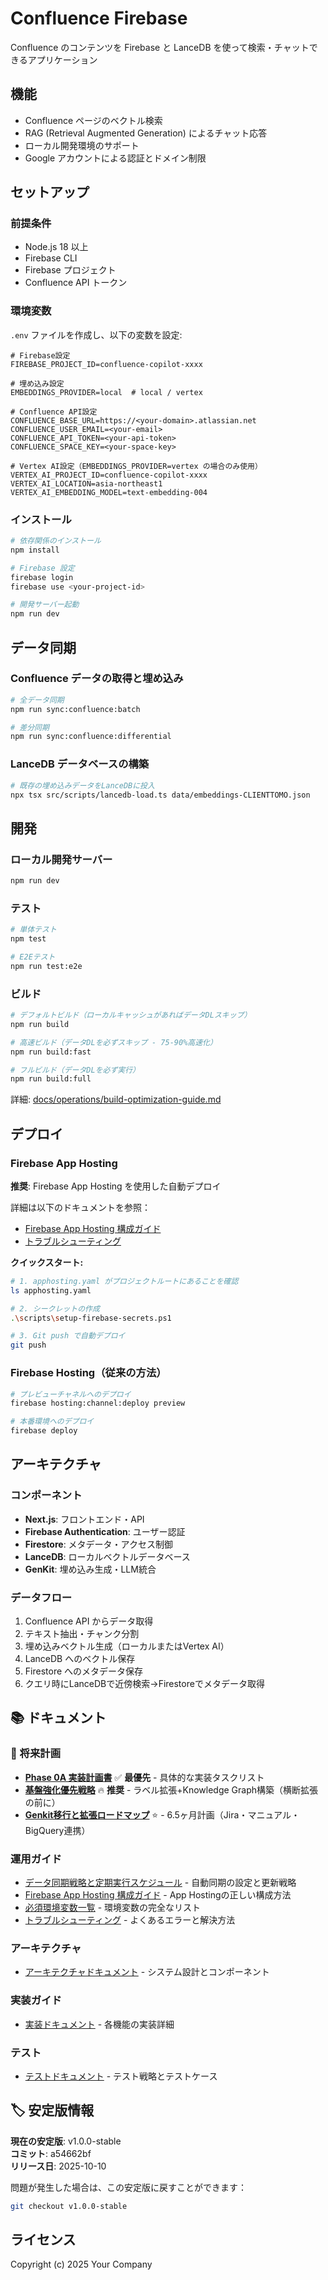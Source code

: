 # Confluence Firebase

Confluence のコンテンツを Firebase と LanceDB を使って検索・チャットできるアプリケーション

## 機能

- Confluence ページのベクトル検索
- RAG (Retrieval Augmented Generation) によるチャット応答
- ローカル開発環境のサポート
- Google アカウントによる認証とドメイン制限

## セットアップ

### 前提条件

- Node.js 18 以上
- Firebase CLI
- Firebase プロジェクト
- Confluence API トークン

### 環境変数

`.env` ファイルを作成し、以下の変数を設定:

```
# Firebase設定
FIREBASE_PROJECT_ID=confluence-copilot-xxxx

# 埋め込み設定
EMBEDDINGS_PROVIDER=local  # local / vertex

# Confluence API設定
CONFLUENCE_BASE_URL=https://<your-domain>.atlassian.net
CONFLUENCE_USER_EMAIL=<your-email>
CONFLUENCE_API_TOKEN=<your-api-token>
CONFLUENCE_SPACE_KEY=<your-space-key>

# Vertex AI設定（EMBEDDINGS_PROVIDER=vertex の場合のみ使用）
VERTEX_AI_PROJECT_ID=confluence-copilot-xxxx
VERTEX_AI_LOCATION=asia-northeast1
VERTEX_AI_EMBEDDING_MODEL=text-embedding-004
```

### インストール

```bash
# 依存関係のインストール
npm install

# Firebase 設定
firebase login
firebase use <your-project-id>

# 開発サーバー起動
npm run dev
```

## データ同期

### Confluence データの取得と埋め込み

```bash
# 全データ同期
npm run sync:confluence:batch

# 差分同期
npm run sync:confluence:differential
```

### LanceDB データベースの構築

```bash
# 既存の埋め込みデータをLanceDBに投入
npx tsx src/scripts/lancedb-load.ts data/embeddings-CLIENTTOMO.json
```

## 開発

### ローカル開発サーバー

```bash
npm run dev
```

### テスト

```bash
# 単体テスト
npm test

# E2Eテスト
npm run test:e2e
```

### ビルド

```bash
# デフォルトビルド（ローカルキャッシュがあればデータDLスキップ）
npm run build

# 高速ビルド（データDLを必ずスキップ - 75-90%高速化）
npm run build:fast

# フルビルド（データDLを必ず実行）
npm run build:full
```

詳細: [docs/operations/build-optimization-guide.md](docs/operations/build-optimization-guide.md)

## デプロイ

### Firebase App Hosting

**推奨**: Firebase App Hosting を使用した自動デプロイ

詳細は以下のドキュメントを参照：
- [Firebase App Hosting 構成ガイド](./docs/operations/firebase-app-hosting-configuration.md)
- [トラブルシューティング](./docs/operations/firebase-app-hosting-troubleshooting.md)

**クイックスタート:**
```bash
# 1. apphosting.yaml がプロジェクトルートにあることを確認
ls apphosting.yaml

# 2. シークレットの作成
.\scripts\setup-firebase-secrets.ps1

# 3. Git push で自動デプロイ
git push
```

### Firebase Hosting（従来の方法）

```bash
# プレビューチャネルへのデプロイ
firebase hosting:channel:deploy preview

# 本番環境へのデプロイ
firebase deploy
```

## アーキテクチャ

### コンポーネント

- **Next.js**: フロントエンド・API
- **Firebase Authentication**: ユーザー認証
- **Firestore**: メタデータ・アクセス制御
- **LanceDB**: ローカルベクトルデータベース
- **GenKit**: 埋め込み生成・LLM統合

### データフロー

1. Confluence API からデータ取得
2. テキスト抽出・チャンク分割
3. 埋め込みベクトル生成（ローカルまたはVertex AI）
4. LanceDB へのベクトル保存
5. Firestore へのメタデータ保存
6. クエリ時にLanceDBで近傍検索→Firestoreでメタデータ取得

## 📚 ドキュメント

### 🚀 将来計画
- [**Phase 0A 実装計画書**](./docs/architecture/phase-0A-implementation-plan.md) ✅ **最優先** - 具体的な実装タスクリスト
- [**基盤強化優先戦略**](./docs/architecture/foundation-first-strategy.md) 🔥 **推奨** - ラベル拡張+Knowledge Graph構築（横断拡張の前に）
- [**Genkit移行と拡張ロードマップ**](./docs/architecture/genkit-migration-and-expansion-roadmap.md) ⭐ - 6.5ヶ月計画（Jira・マニュアル・BigQuery連携）

### 運用ガイド
- [データ同期戦略と定期実行スケジュール](./docs/operations/data-synchronization-strategy.md) - 自動同期の設定と更新戦略
- [Firebase App Hosting 構成ガイド](./docs/operations/firebase-app-hosting-configuration.md) - App Hostingの正しい構成方法
- [必須環境変数一覧](./docs/operations/required-environment-variables.md) - 環境変数の完全なリスト
- [トラブルシューティング](./docs/operations/firebase-app-hosting-troubleshooting.md) - よくあるエラーと解決方法

### アーキテクチャ
- [アーキテクチャドキュメント](./docs/architecture/) - システム設計とコンポーネント

### 実装ガイド
- [実装ドキュメント](./docs/implementation/) - 各機能の実装詳細

### テスト
- [テストドキュメント](./docs/testing/) - テスト戦略とテストケース

## 🏷️ 安定版情報

**現在の安定版**: v1.0.0-stable  
**コミット**: a54662bf  
**リリース日**: 2025-10-10

問題が発生した場合は、この安定版に戻すことができます：
```bash
git checkout v1.0.0-stable
```

## ライセンス

Copyright (c) 2025 Your Company